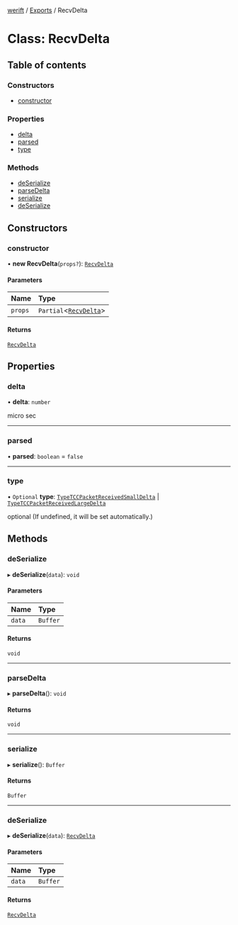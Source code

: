 [werift](../README.md) / [Exports](../modules.md) / RecvDelta

# Class: RecvDelta

## Table of contents

### Constructors

- [constructor](RecvDelta.md#constructor)

### Properties

- [delta](RecvDelta.md#delta)
- [parsed](RecvDelta.md#parsed)
- [type](RecvDelta.md#type)

### Methods

- [deSerialize](RecvDelta.md#deserialize)
- [parseDelta](RecvDelta.md#parsedelta)
- [serialize](RecvDelta.md#serialize)
- [deSerialize](RecvDelta.md#deserialize-1)

## Constructors

### constructor

• **new RecvDelta**(`props?`): [`RecvDelta`](RecvDelta.md)

#### Parameters

| Name | Type |
| :------ | :------ |
| `props` | `Partial`\<[`RecvDelta`](RecvDelta.md)\> |

#### Returns

[`RecvDelta`](RecvDelta.md)

## Properties

### delta

• **delta**: `number`

micro sec

___

### parsed

• **parsed**: `boolean` = `false`

___

### type

• `Optional` **type**: [`TypeTCCPacketReceivedSmallDelta`](../enums/PacketStatus.md#typetccpacketreceivedsmalldelta) \| [`TypeTCCPacketReceivedLargeDelta`](../enums/PacketStatus.md#typetccpacketreceivedlargedelta)

optional (If undefined, it will be set automatically.)

## Methods

### deSerialize

▸ **deSerialize**(`data`): `void`

#### Parameters

| Name | Type |
| :------ | :------ |
| `data` | `Buffer` |

#### Returns

`void`

___

### parseDelta

▸ **parseDelta**(): `void`

#### Returns

`void`

___

### serialize

▸ **serialize**(): `Buffer`

#### Returns

`Buffer`

___

### deSerialize

▸ **deSerialize**(`data`): [`RecvDelta`](RecvDelta.md)

#### Parameters

| Name | Type |
| :------ | :------ |
| `data` | `Buffer` |

#### Returns

[`RecvDelta`](RecvDelta.md)
